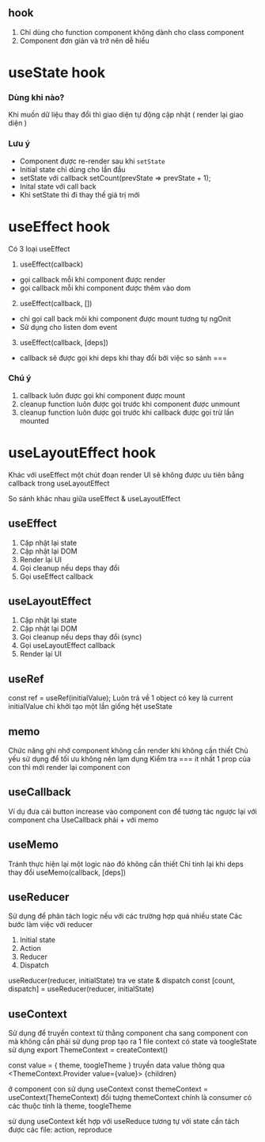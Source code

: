 ## hook
1. Chỉ dùng cho function component không dành cho class component
2. Component đơn giản và trở nên dễ hiểu

# useState hook
### Dùng khi nào?
Khi muốn dữ liệu thay đổi thì giao diện tự động cập nhật ( render lại giao diện )

### Lưu ý
- Component được re-render sau khi `setState`
- Initial state chỉ dùng cho lần đầu
- setState với callback 
  setCount(prevState => prevState + 1);
- Inital state với call back
- Khi setState thì đi thay thế giá trị mới

# useEffect hook
Có 3 loại useEffect
1. useEffect(callback)
- gọi callback mỗi khi component được render
- gọi callback mỗi khi component được thêm vào dom
2. useEffect(callback, [])
- chỉ gọi call back mõi khi component được mount tương tự ngOnit
- Sử dụng cho listen dom event
3. useEffect(callback, [deps])
- callback sẽ được gọi khi deps khi thay đổi bởi việc so sánh ===
### Chú ý
1. callback luôn được gọi khi component được mount
2. cleanup function luôn được gọi trước khi component được unmount
3. cleanup function luôn được gọi trước khi callback được gọi trừ lần mounted

# useLayoutEffect hook
Khác với useEffect một chút đoạn render UI sẽ không được ưu tiên bằng callback trong useLayoutEffect

So sánh khác nhau giữa useEffect & useLayoutEffect
## useEffect
1. Cập nhật lại state
2. Cập nhật lại DOM
3. Render lại UI
4. Gọi cleanup nếu deps thay đổi
5. Gọi useEffect callback

## useLayoutEffect
1. Cập nhật lại state
2. Cập nhật lại DOM
3. Gọi cleanup nếu deps thay đổi (sync)
4. Gọi useLayoutEffect callback
5. Render lại UI

## useRef
const ref = useRef(initialValue);
Luôn trả về 1 object có key là current
initialValue chỉ khởi tạo một lần giống hệt useState

## memo
Chức năng ghi nhớ component không cần render khi không cần thiết
Chủ yếu sử dụng để tối ưu không nên lạm dụng
Kiểm tra === ít nhất 1 prop của con thì mới render lại component con

## useCallback
Ví dụ đưa cái button increase vào component con để tương tác ngược lại với component cha
UseCallback phải + với memo

## useMemo
Tránh thực hiện lại một logic nào đó không cần thiết
Chỉ tính lại khi deps thay đổi
useMemo(callback, [deps])

## useReducer
Sử dụng để phân tách logic nếu với các trường hợp quá nhiều state
Các bước làm việc với reducer
1. Initial state
2. Action
3. Reducer
4. Dispatch

useReducer(reducer, initialState) tra ve state & dispatch
const [count, dispatch] = useReducer(reducer, initialState)

## useContext
Sử dụng để truyền context từ thằng component cha sang component con mà không cần phải sử dụng prop
tạo ra 1 file context có state và toogleState
sử dụng export ThemeContext = createContext()

const value = {
  theme,
  toogleTheme
}
truyền data value thông qua
<ThemeContext.Provider value={value}>
{children}
</ThemeContext>

ở component con sử dụng useContext
const themeContext = useContext(ThemeContext)
đối tượng themeContext chính là consumer có các thuộc tính là theme, toogleTheme

sử dụng useContext kết hợp với useReduce tương tự với state cần tách được các file: action, reproduce